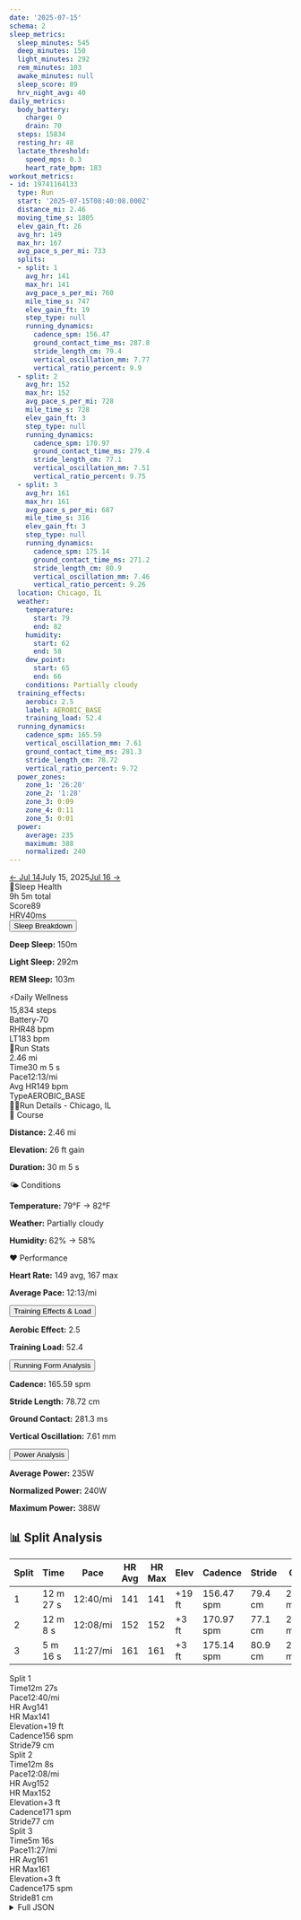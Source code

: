 ```yaml
---
date: '2025-07-15'
schema: 2
sleep_metrics:
  sleep_minutes: 545
  deep_minutes: 150
  light_minutes: 292
  rem_minutes: 103
  awake_minutes: null
  sleep_score: 89
  hrv_night_avg: 40
daily_metrics:
  body_battery:
    charge: 0
    drain: 70
  steps: 15834
  resting_hr: 48
  lactate_threshold:
    speed_mps: 0.3
    heart_rate_bpm: 183
workout_metrics:
- id: 19741164133
  type: Run
  start: '2025-07-15T08:40:08.000Z'
  distance_mi: 2.46
  moving_time_s: 1805
  elev_gain_ft: 26
  avg_hr: 149
  max_hr: 167
  avg_pace_s_per_mi: 733
  splits:
  - split: 1
    avg_hr: 141
    max_hr: 141
    avg_pace_s_per_mi: 760
    mile_time_s: 747
    elev_gain_ft: 19
    step_type: null
    running_dynamics:
      cadence_spm: 156.47
      ground_contact_time_ms: 287.8
      stride_length_cm: 79.4
      vertical_oscillation_mm: 7.77
      vertical_ratio_percent: 9.9
  - split: 2
    avg_hr: 152
    max_hr: 152
    avg_pace_s_per_mi: 728
    mile_time_s: 728
    elev_gain_ft: 3
    step_type: null
    running_dynamics:
      cadence_spm: 170.97
      ground_contact_time_ms: 279.4
      stride_length_cm: 77.1
      vertical_oscillation_mm: 7.51
      vertical_ratio_percent: 9.75
  - split: 3
    avg_hr: 161
    max_hr: 161
    avg_pace_s_per_mi: 687
    mile_time_s: 316
    elev_gain_ft: 3
    step_type: null
    running_dynamics:
      cadence_spm: 175.14
      ground_contact_time_ms: 271.2
      stride_length_cm: 80.9
      vertical_oscillation_mm: 7.46
      vertical_ratio_percent: 9.26
  location: Chicago, IL
  weather:
    temperature:
      start: 79
      end: 82
    humidity:
      start: 62
      end: 58
    dew_point:
      start: 65
      end: 66
    conditions: Partially cloudy
  training_effects:
    aerobic: 2.5
    label: AEROBIC_BASE
    training_load: 52.4
  running_dynamics:
    cadence_spm: 165.59
    vertical_oscillation_mm: 7.61
    ground_contact_time_ms: 281.3
    stride_length_cm: 78.72
    vertical_ratio_percent: 9.72
  power_zones:
    zone_1: '26:20'
    zone_2: '1:28'
    zone_3: 0:09
    zone_4: 0:11
    zone_5: 0:01
  power:
    average: 235
    maximum: 388
    normalized: 240
---
```



<link rel="stylesheet" href="../../../training-data.css">

<div class="navigation-bar"><a href="14" class="nav-button nav-prev">← Jul 14</a><span class="nav-current">July 15, 2025</span><a href="16" class="nav-button nav-next">Jul 16 →</a></div>

<div class="card-container">
<div class="metric-card sleep-card">
<div class="card-header"><span class="card-emoji">🛌</span>Sleep Health</div>
<div class="metric-primary">9h 5m total</div>
<div class="metric-grid">
<div class="metric-item"><span class="metric-label">Score</span><span class="metric-value">89</span></div>
<div class="metric-item"><span class="metric-label">HRV</span><span class="metric-value">40ms</span></div>
</div>
<button class="collapsible">Sleep Breakdown</button>
<div class="collapsible-content">
<p><strong>Deep Sleep:</strong> 150m</p>
<p><strong>Light Sleep:</strong> 292m</p>
<p><strong>REM Sleep:</strong> 103m</p>
</div>
</div>
<div class="metric-card wellness-card">
<div class="card-header"><span class="card-emoji">⚡</span>Daily Wellness</div>
<div class="metric-primary">15,834 steps</div>
<div class="metric-grid"><div class="metric-item"><span class="metric-label">Battery</span><span class="metric-value">-70</span></div><div class="metric-item"><span class="metric-label">RHR</span><span class="metric-value">48 bpm</span></div><div class="metric-item"><span class="metric-label">LT</span><span class="metric-value">183 bpm</span></div></div>
</div>
<div class="metric-card workout-card">
<div class="card-header"><span class="card-emoji">🏃</span>Run Stats</div>
<div class="metric-primary">2.46 mi</div>
<div class="metric-list"><div class="metric-item-full"><span class="metric-label">Time</span><span class="metric-value">30 m 5 s</span></div><div class="metric-item-full"><span class="metric-label">Pace</span><span class="metric-value">12:13/mi</span></div><div class="metric-item-full"><span class="metric-label">Avg HR</span><span class="metric-value">149 bpm</span></div><div class="metric-item-full"><span class="metric-label">Type</span><span class="metric-value">AEROBIC_BASE</span></div></div>
</div>
<div class="workout-detail-card">
<div class="card-header"><span class="card-emoji">🏃‍♂️</span>Run Details - Chicago, IL</div>
<div class="workout-sections">
<div class="workout-section">
<div class="section-title">📍 Course</div>
<p><strong>Distance:</strong> 2.46 mi</p>
<p><strong>Elevation:</strong> 26 ft gain</p>
<p><strong>Duration:</strong> 30 m 5 s</p>
</div>
<div class="workout-section">
<div class="section-title">🌤️ Conditions</div>
<p><strong>Temperature:</strong> 79°F → 82°F</p>
<p><strong>Weather:</strong> Partially cloudy</p>
<p><strong>Humidity:</strong> 62% → 58%</p>
</div>
<div class="workout-section">
<div class="section-title">❤️ Performance</div>
<p><strong>Heart Rate:</strong> 149 avg, 167 max</p>
<p><strong>Average Pace:</strong> 12:13/mi</p>
</div>
</div>
<button class="collapsible">Training Effects & Load</button>
<div class="collapsible-content">
<p><strong>Aerobic Effect:</strong> 2.5</p>
<p><strong>Training Load:</strong> 52.4</p>
</div>
<button class="collapsible">Running Form Analysis</button>
<div class="collapsible-content">
<p><strong>Cadence:</strong> 165.59 spm</p>
<p><strong>Stride Length:</strong> 78.72 cm</p>
<p><strong>Ground Contact:</strong> 281.3 ms</p>
<p><strong>Vertical Oscillation:</strong> 7.61 mm</p>
</div>
<button class="collapsible">Power Analysis</button>
<div class="collapsible-content">
<p><strong>Average Power:</strong> 235W</p>
<p><strong>Normalized Power:</strong> 240W</p>
<p><strong>Maximum Power:</strong> 388W</p>
</div>
</div>
<div class="splits-section">
<h2>📊 Split Analysis</h2>
<div class="table-container">
<table class="splits-table"><thead><tr><th>Split</th><th>Time</th><th>Pace</th><th>HR Avg</th><th>HR Max</th><th>Elev</th><th>Cadence</th><th>Stride</th><th>GCT</th><th>VO</th></tr></thead><tbody><tr><td>1</td><td>12 m 27 s</td><td>12:40/mi</td><td>141</td><td>141</td><td>+19 ft</td><td>156.47 spm</td><td>79.4 cm</td><td>287.8 ms</td><td>7.77 mm</td></tr><tr><td>2</td><td>12 m 8 s</td><td>12:08/mi</td><td>152</td><td>152</td><td>+3 ft</td><td>170.97 spm</td><td>77.1 cm</td><td>279.4 ms</td><td>7.51 mm</td></tr><tr><td>3</td><td>5 m 16 s</td><td>11:27/mi</td><td>161</td><td>161</td><td>+3 ft</td><td>175.14 spm</td><td>80.9 cm</td><td>271.2 ms</td><td>7.46 mm</td></tr></tbody></table>
<div class="mobile-splits"><div class="mobile-split-card"><div class="mobile-split-header">Split 1</div><div class="mobile-split-row"><span class="mobile-split-label">Time</span><span class="mobile-split-value">12m 27s</span></div><div class="mobile-split-row"><span class="mobile-split-label">Pace</span><span class="mobile-split-value">12:40/mi</span></div><div class="mobile-split-row"><span class="mobile-split-label">HR Avg</span><span class="mobile-split-value">141</span></div><div class="mobile-split-row"><span class="mobile-split-label">HR Max</span><span class="mobile-split-value">141</span></div><div class="mobile-split-row"><span class="mobile-split-label">Elevation</span><span class="mobile-split-value">+19 ft</span></div><div class="mobile-split-row"><span class="mobile-split-label">Cadence</span><span class="mobile-split-value">156 spm</span></div><div class="mobile-split-row"><span class="mobile-split-label">Stride</span><span class="mobile-split-value">79 cm</span></div></div><div class="mobile-split-card"><div class="mobile-split-header">Split 2</div><div class="mobile-split-row"><span class="mobile-split-label">Time</span><span class="mobile-split-value">12m 8s</span></div><div class="mobile-split-row"><span class="mobile-split-label">Pace</span><span class="mobile-split-value">12:08/mi</span></div><div class="mobile-split-row"><span class="mobile-split-label">HR Avg</span><span class="mobile-split-value">152</span></div><div class="mobile-split-row"><span class="mobile-split-label">HR Max</span><span class="mobile-split-value">152</span></div><div class="mobile-split-row"><span class="mobile-split-label">Elevation</span><span class="mobile-split-value">+3 ft</span></div><div class="mobile-split-row"><span class="mobile-split-label">Cadence</span><span class="mobile-split-value">171 spm</span></div><div class="mobile-split-row"><span class="mobile-split-label">Stride</span><span class="mobile-split-value">77 cm</span></div></div><div class="mobile-split-card"><div class="mobile-split-header">Split 3</div><div class="mobile-split-row"><span class="mobile-split-label">Time</span><span class="mobile-split-value">5m 16s</span></div><div class="mobile-split-row"><span class="mobile-split-label">Pace</span><span class="mobile-split-value">11:27/mi</span></div><div class="mobile-split-row"><span class="mobile-split-label">HR Avg</span><span class="mobile-split-value">161</span></div><div class="mobile-split-row"><span class="mobile-split-label">HR Max</span><span class="mobile-split-value">161</span></div><div class="mobile-split-row"><span class="mobile-split-label">Elevation</span><span class="mobile-split-value">+3 ft</span></div><div class="mobile-split-row"><span class="mobile-split-label">Cadence</span><span class="mobile-split-value">175 spm</span></div><div class="mobile-split-row"><span class="mobile-split-label">Stride</span><span class="mobile-split-value">81 cm</span></div></div></div>
</div>
</div>
</div>

<script>
document.addEventListener('DOMContentLoaded', function() {
    var coll = document.getElementsByClassName("collapsible");
    var i;

    for (i = 0; i < coll.length; i++) {
        coll[i].addEventListener("click", function() {
            this.classList.toggle("active");
            var content = this.nextElementSibling;
            if (content.style.maxHeight){
                content.style.maxHeight = null;
            } else {
                content.style.maxHeight = content.scrollHeight + "px";
            } 
        });
    }
});
</script>

<details>
<summary>Full JSON</summary>

```json
{
  "date": "2025-07-15",
  "schema": 2,
  "sleep_metrics": {
    "sleep_minutes": 545,
    "deep_minutes": 150,
    "light_minutes": 292,
    "rem_minutes": 103,
    "awake_minutes": null,
    "sleep_score": 89,
    "hrv_night_avg": 40
  },
  "daily_metrics": {
    "body_battery": {
      "charge": 0,
      "drain": 70
    },
    "steps": 15834,
    "resting_hr": 48,
    "lactate_threshold": {
      "speed_mps": 0.3,
      "heart_rate_bpm": 183
    }
  },
  "workout_metrics": [
    {
      "id": 19741164133,
      "type": "Run",
      "start": "2025-07-15T08:40:08.000Z",
      "distance_mi": 2.46,
      "moving_time_s": 1805,
      "elev_gain_ft": 26,
      "avg_hr": 149,
      "max_hr": 167,
      "avg_pace_s_per_mi": 733,
      "splits": [
        {
          "split": 1,
          "avg_hr": 141,
          "max_hr": 141,
          "avg_pace_s_per_mi": 760,
          "mile_time_s": 747,
          "elev_gain_ft": 19,
          "step_type": null,
          "running_dynamics": {
            "cadence_spm": 156.47,
            "ground_contact_time_ms": 287.8,
            "stride_length_cm": 79.4,
            "vertical_oscillation_mm": 7.77,
            "vertical_ratio_percent": 9.9
          }
        },
        {
          "split": 2,
          "avg_hr": 152,
          "max_hr": 152,
          "avg_pace_s_per_mi": 728,
          "mile_time_s": 728,
          "elev_gain_ft": 3,
          "step_type": null,
          "running_dynamics": {
            "cadence_spm": 170.97,
            "ground_contact_time_ms": 279.4,
            "stride_length_cm": 77.1,
            "vertical_oscillation_mm": 7.51,
            "vertical_ratio_percent": 9.75
          }
        },
        {
          "split": 3,
          "avg_hr": 161,
          "max_hr": 161,
          "avg_pace_s_per_mi": 687,
          "mile_time_s": 316,
          "elev_gain_ft": 3,
          "step_type": null,
          "running_dynamics": {
            "cadence_spm": 175.14,
            "ground_contact_time_ms": 271.2,
            "stride_length_cm": 80.9,
            "vertical_oscillation_mm": 7.46,
            "vertical_ratio_percent": 9.26
          }
        }
      ],
      "location": "Chicago, IL",
      "weather": {
        "temperature": {
          "start": 79,
          "end": 82
        },
        "humidity": {
          "start": 62,
          "end": 58
        },
        "dew_point": {
          "start": 65,
          "end": 66
        },
        "conditions": "Partially cloudy"
      },
      "training_effects": {
        "aerobic": 2.5,
        "label": "AEROBIC_BASE",
        "training_load": 52.4
      },
      "running_dynamics": {
        "cadence_spm": 165.59,
        "vertical_oscillation_mm": 7.61,
        "ground_contact_time_ms": 281.3,
        "stride_length_cm": 78.72,
        "vertical_ratio_percent": 9.72
      },
      "power_zones": {
        "zone_1": "26:20",
        "zone_2": "1:28",
        "zone_3": "0:09",
        "zone_4": "0:11",
        "zone_5": "0:01"
      },
      "power": {
        "average": 235,
        "maximum": 388,
        "normalized": 240
      }
    }
  ]
}
```
</details>
